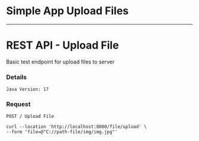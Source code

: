 # Simple App Upload Files

---
# REST API - Upload File

Basic test endpoint for upload files to server


### Details

    Java Version: 17



### Request
`POST / Upload File`

    curl --location 'http://localhost:8080/file/upload' \ 
    --form 'file=@"C://path-file/img/img.jpg"'
